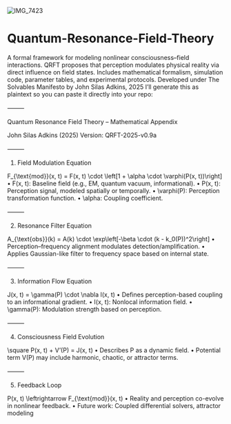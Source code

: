 ![IMG_7423](https://github.com/user-attachments/assets/b63505dc-c5d6-4516-95d7-043abcfb1490)
# Quantum-Resonance-Field-Theory
A formal framework for modeling nonlinear consciousness–field interactions. QRFT proposes that perception modulates physical reality via direct influence on field states. Includes mathematical formalism, simulation code, parameter tables, and experimental protocols. Developed under The Solvables Manifesto by John Silas Adkins, 2025
I’ll generate this as plaintext so you can paste it directly into your repo:

⸻

Quantum Resonance Field Theory – Mathematical Appendix

John Silas Adkins (2025)
Version: QRFT-2025-v0.9a

⸻

1. Field Modulation Equation

F_{\text{mod}}(x, t) = F(x, t) \cdot \left[1 + \alpha \cdot \varphi(P(x, t))\right]
	•	F(x, t): Baseline field (e.g., EM, quantum vacuum, informational).
	•	P(x, t): Perception signal, modeled spatially or temporally.
	•	\varphi(P): Perception transformation function.
	•	\alpha: Coupling coefficient.

⸻

2. Resonance Filter Equation

A_{\text{obs}}(k) = A(k) \cdot \exp\left[-\beta \cdot (k - k_0(P))^2\right]
	•	Perception–frequency alignment modulates detection/amplification.
	•	Applies Gaussian-like filter to frequency space based on internal state.

⸻

3. Information Flow Equation

J(x, t) = \gamma(P) \cdot \nabla I(x, t)
	•	Defines perception-based coupling to an informational gradient.
	•	I(x, t): Nonlocal information field.
	•	\gamma(P): Modulation strength based on perception.

⸻

4. Consciousness Field Evolution

\square P(x, t) + V’(P) = J(x, t)
	•	Describes P as a dynamic field.
	•	Potential term V(P) may include harmonic, chaotic, or attractor terms.

⸻

5. Feedback Loop

P(x, t) \leftrightarrow F_{\text{mod}}(x, t)
	•	Reality and perception co-evolve in nonlinear feedback.
	•	Future work: Coupled differential solvers, attractor modeling
